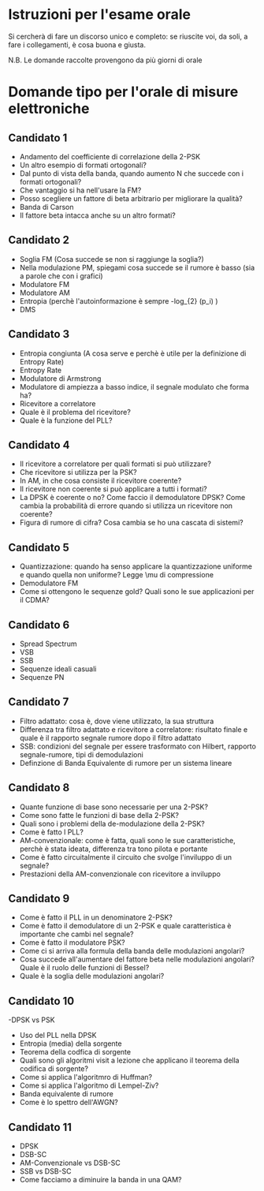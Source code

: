 # Istruzioni per l'esame orale

Si cercherà di fare un discorso unico e completo: se riuscite voi, da soli, a fare  i collegamenti, è cosa buona e giusta. 

N.B. Le domande raccolte provengono da più giorni di orale 

# Domande tipo per l'orale di misure elettroniche 

## Candidato 1 
- Andamento del coefficiente di correlazione della 2-PSK 
- Un altro esempio di formati ortogonali? 
- Dal punto di vista della banda, quando aumento N che succede con i formati ortogonali? 
- Che vantaggio si ha nell'usare la FM? 
- Posso scegliere un fattore di beta arbitrario per migliorare la qualità? 
- Banda di Carson 
- Il fattore beta intacca anche su un altro formati? 

## Candidato 2 
- Soglia FM (Cosa succede se non si raggiunge la soglia?) 
- Nella modulazione PM, spiegami cosa succede se il rumore è basso (sia a parole che con i grafici) 
- Modulatore FM 
- Modulatore AM 
- Entropia (perchè l'autoinformazione è sempre -log_{2} (p_i) )
- DMS

## Candidato 3 
- Entropia congiunta (A cosa serve e perchè è utile per la definizione di Entropy Rate)
- Entropy Rate
- Modulatore di Armstrong
- Modulatore di ampiezza a basso indice, il segnale modulato che forma ha?
- Ricevitore a correlatore
- Quale è il problema del ricevitore?
- Quale è la funzione del PLL?

## Candidato 4 
- Il ricevitore a correlatore per quali formati si può utilizzare?
- Che ricevitore si utilizza per la PSK?
- In AM, in che cosa consiste il ricevitore coerente?
- Il ricevitore non coerente si può applicare a tutti i formati?
- La DPSK è coerente o no? Come faccio il demodulatore DPSK? Come cambia la probabilità di errore quando si utilizza un ricevitore non coerente?
- Figura di rumore di cifra? Cosa cambia se ho una cascata di sistemi?

## Candidato 5 
- Quantizzazione: quando ha senso applicare la quantizzazione uniforme e quando quella non uniforme? Legge \mu di compressione
- Demodulatore FM
- Come si ottengono le sequenze gold? Quali sono le sue applicazioni per il CDMA?

## Candidato 6 
- Spread Spectrum
- VSB
- SSB
- Sequenze ideali casuali
- Sequenze PN

## Candidato 7 
- Filtro adattato: cosa è, dove viene utilizzato, la sua struttura
- Differenza tra filtro adattato e ricevitore a correlatore: risultato finale e quale è il rapporto segnale rumore dopo il filtro adattato
- SSB: condizioni del segnale per essere trasformato con Hilbert, rapporto segnale-rumore, tipi di demodulazioni
- Definzione di Banda Equivalente di rumore per un sistema lineare

## Candidato 8 
- Quante funzione di base sono necessarie per una 2-PSK?
- Come sono fatte le funzioni di base della 2-PSK?
- Quali sono i problemi della de-modulazione della 2-PSK?
- Come è fatto l PLL?
- AM-convenzionale: come è fatta, quali sono le sue caratteristiche, perchè è stata ideata, differenza tra tono pilota e portante
- Come è fatto circuitalmente il circuito che svolge l'inviluppo di un segnale?
- Prestazioni della AM-convenzionale con ricevitore a inviluppo

## Candidato 9  
- Come è fatto il PLL in un denominatore 2-PSK?
- Come è fatto il demodulatore di un 2-PSK e quale caratteristica è importante che cambi nel segnale?
- Come è fatto il modulatore PSK?
- Come ci si arriva alla formula della banda delle modulazioni angolari?
- Cosa succede all'aumentare del fattore beta nelle modulazioni angolari? Quale è il ruolo delle funzioni di Bessel?
- Quale è la soglia delle modulazioni angolari?

## Candidato 10 
-DPSK vs PSK 
- Uso del PLL nella DPSK
- Entropia (media) della sorgente
- Teorema della codfica di sorgente
- Quali sono gli algoritmi visit a lezione che applicano il teorema della codifica di sorgente?
- Come si applica l'algoritmro di Huffman?
- Come si applica l'algoritmo di Lempel-Ziv?
- Banda equivalente di rumore
- Come è lo spettro dell'AWGN?

## Candidato 11
- DPSK 
- DSB-SC
- AM-Convenzionale vs DSB-SC
- SSB vs DSB-SC
- Come facciamo a diminuire la banda in una QAM? 
